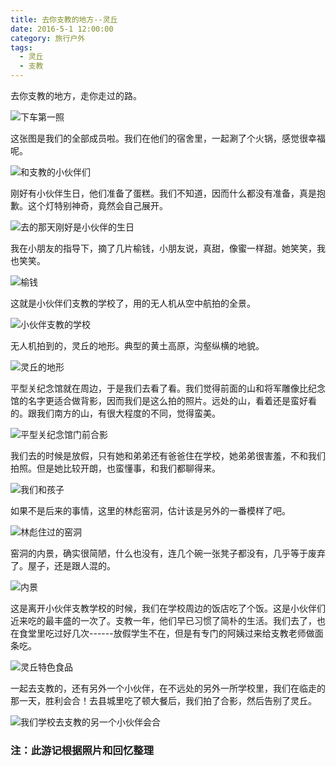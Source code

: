 ```yaml
---
title: 去你支教的地方--灵丘
date: 2016-5-1 12:00:00
category: 旅行户外
tags:
  - 灵丘
  - 支教
---
```


去你支教的地方，走你走过的路。

![下车第一照](去你支教的地方--灵丘/1.JPG)

<!--more-->

这张图是我们的全部成员啦。我们在他们的宿舍里，一起涮了个火锅，感觉很幸福呢。

![和支教的小伙伴们](去你支教的地方--灵丘/2.jpg)

刚好有小伙伴生日，他们准备了蛋糕。我们不知道，因而什么都没有准备，真是抱歉。这个灯特别神奇，竟然会自己展开。

![去的那天刚好是小伙伴的生日](去你支教的地方--灵丘/3.jpg)

我在小朋友的指导下，摘了几片榆钱，小朋友说，真甜，像蜜一样甜。她笑笑，我也笑笑。

![榆钱](去你支教的地方--灵丘/4.jpg)

这就是小伙伴们支教的学校了，用的无人机从空中航拍的全景。

![小伙伴支教的学校](去你支教的地方--灵丘/6.jpg)

无人机拍到的，灵丘的地形。典型的黄土高原，沟壑纵横的地貌。

![灵丘的地形](去你支教的地方--灵丘/7.jpg)

平型关纪念馆就在周边，于是我们去看了看。我们觉得前面的山和将军雕像比纪念馆的名字更适合做背影，因而我们是这么拍的照片。远处的山，看着还是蛮好看的。跟我们南方的山，有很大程度的不同，觉得蛮美。

![平型关纪念馆门前合影](去你支教的地方--灵丘/9.jpg)

我们去的时候是放假，只有她和弟弟还有爸爸住在学校，她弟弟很害羞，不和我们拍照。但是她比较开朗，也蛮懂事，和我们都聊得来。

![我们和孩子](去你支教的地方--灵丘/10.jpg)


如果不是后来的事情，这里的林彪窑洞，估计该是另外的一番模样了吧。

![林彪住过的窑洞](去你支教的地方--灵丘/11.jpg)

窑洞的内景，确实很简陋，什么也没有，连几个碗一张凳子都没有，几乎等于废弃了。屋子，还是跟人混的。

![内景](去你支教的地方--灵丘/12.jpg)

这是离开小伙伴支教学校的时候，我们在学校周边的饭店吃了个饭。这是小伙伴们近来吃的最丰盛的一次了。支教一年，他们早已习惯了简朴的生活。我们去了，也在食堂里吃过好几次------放假学生不在，但是有专门的阿姨过来给支教老师做面条吃。

![灵丘特色食品](去你支教的地方--灵丘/13.jpg)

一起去支教的，还有另外一个小伙伴，在不远处的另外一所学校里，我们在临走的那一天，胜利会合！去县城里吃了顿大餐后，我们拍了合影，然后告别了灵丘。

![我们学校去支教的另一个小伙伴会合](去你支教的地方--灵丘/8.jpg)


### 注：此游记根据照片和回忆整理
